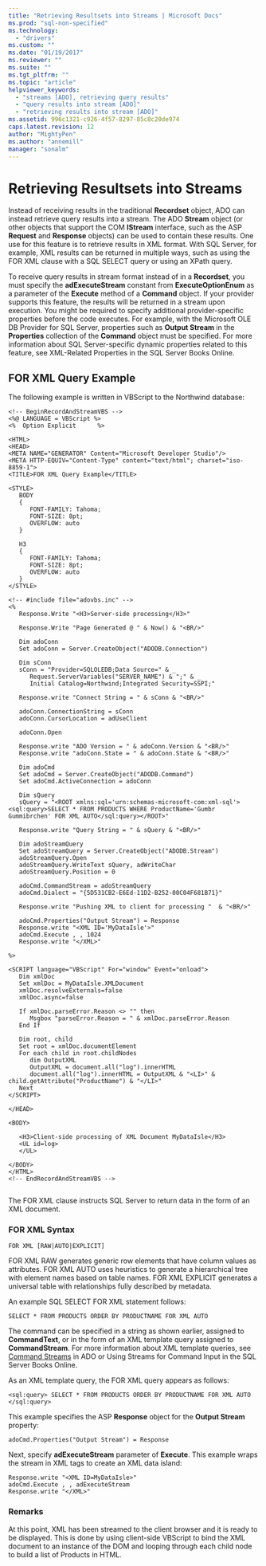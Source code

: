```yaml
---
title: "Retrieving Resultsets into Streams | Microsoft Docs"
ms.prod: "sql-non-specified"
ms.technology:
  - "drivers"
ms.custom: ""
ms.date: "01/19/2017"
ms.reviewer: ""
ms.suite: ""
ms.tgt_pltfrm: ""
ms.topic: "article"
helpviewer_keywords: 
  - "streams [ADO], retrieving query results"
  - "query results into stream [ADO]"
  - "retrieving results into stream [ADO]"
ms.assetid: 996c1321-c926-4f57-8297-85c8c20de974
caps.latest.revision: 12
author: "MightyPen"
ms.author: "annemill"
manager: "sonalm"
---
```

# Retrieving Resultsets into Streams
Instead of receiving results in the traditional **Recordset** object, ADO can instead retrieve query results into a stream. The ADO **Stream** object (or other objects that support the COM **IStream** interface, such as the ASP **Request** and **Response** objects) can be used to contain these results. One use for this feature is to retrieve results in XML format. With SQL Server, for example, XML results can be returned in multiple ways, such as using the FOR XML clause with a SQL SELECT query or using an XPath query.  
  
 To receive query results in stream format instead of in a **Recordset**, you must specify the **adExecuteStream** constant from **ExecuteOptionEnum** as a parameter of the **Execute** method of a **Command** object. If your provider supports this feature, the results will be returned in a stream upon execution. You might be required to specify additional provider-specific properties before the code executes. For example, with the Microsoft OLE DB Provider for SQL Server, properties such as **Output Stream** in the **Properties** collection of the **Command** object must be specified. For more information about SQL Server-specific dynamic properties related to this feature, see XML-Related Properties in the SQL Server Books Online.  
  
## FOR XML Query Example  
 The following example is written in VBScript to the Northwind database:  
  
```  
<!-- BeginRecordAndStreamVBS -->  
<%@ LANGUAGE = VBScript %>  
<%  Option Explicit      %>  
  
<HTML>  
<HEAD>  
<META NAME="GENERATOR" Content="Microsoft Developer Studio"/>  
<META HTTP-EQUIV="Content-Type" content="text/html"; charset="iso-8859-1">  
<TITLE>FOR XML Query Example</TITLE>  
  
<STYLE>  
   BODY  
   {  
      FONT-FAMILY: Tahoma;  
      FONT-SIZE: 8pt;  
      OVERFLOW: auto  
   }  
  
   H3  
   {  
      FONT-FAMILY: Tahoma;  
      FONT-SIZE: 8pt;  
      OVERFLOW: auto  
   }  
</STYLE>  
  
<!-- #include file="adovbs.inc" -->  
<%  
   Response.Write "<H3>Server-side processing</H3>"  
  
   Response.Write "Page Generated @ " & Now() & "<BR/>"  
  
   Dim adoConn  
   Set adoConn = Server.CreateObject("ADODB.Connection")  
  
   Dim sConn  
   sConn = "Provider=SQLOLEDB;Data Source=" & _  
      Request.ServerVariables("SERVER_NAME") & ";" & _  
      Initial Catalog=Northwind;Integrated Security=SSPI;"  
  
   Response.write "Connect String = " & sConn & "<BR/>"  
  
   adoConn.ConnectionString = sConn  
   adoConn.CursorLocation = adUseClient  
  
   adoConn.Open  
  
   Response.write "ADO Version = " & adoConn.Version & "<BR/>"  
   Response.write "adoConn.State = " & adoConn.State & "<BR/>"  
  
   Dim adoCmd  
   Set adoCmd = Server.CreateObject("ADODB.Command")  
   Set adoCmd.ActiveConnection = adoConn  
  
   Dim sQuery  
   sQuery = "<ROOT xmlns:sql='urn:schemas-microsoft-com:xml-sql'><sql:query>SELECT * FROM PRODUCTS WHERE ProductName='Gumbr Gummibrchen' FOR XML AUTO</sql:query></ROOT>"  
  
   Response.write "Query String = " & sQuery & "<BR/>"  
  
   Dim adoStreamQuery  
   Set adoStreamQuery = Server.CreateObject("ADODB.Stream")  
   adoStreamQuery.Open  
   adoStreamQuery.WriteText sQuery, adWriteChar  
   adoStreamQuery.Position = 0  
  
   adoCmd.CommandStream = adoStreamQuery  
   adoCmd.Dialect = "{5D531CB2-E6Ed-11D2-B252-00C04F681B71}"  
  
   Response.write "Pushing XML to client for processing "  & "<BR/>"  
  
   adoCmd.Properties("Output Stream") = Response  
   Response.write "<XML ID='MyDataIsle'>"  
   adoCmd.Execute , , 1024  
   Response.write "</XML>"  
  
%>  
  
<SCRIPT language="VBScript" For="window" Event="onload">  
   Dim xmlDoc  
   Set xmlDoc = MyDataIsle.XMLDocument  
   xmlDoc.resolveExternals=false  
   xmlDoc.async=false  
  
   If xmlDoc.parseError.Reason <> "" then  
      Msgbox "parseError.Reason = " & xmlDoc.parseError.Reason  
   End If  
  
   Dim root, child  
   Set root = xmlDoc.documentElement  
   For each child in root.childNodes  
      dim OutputXML  
      OutputXML = document.all("log").innerHTML  
      document.all("log").innerHTML = OutputXML & "<LI>" & child.getAttribute("ProductName") & "</LI>"  
   Next  
</SCRIPT>  
  
</HEAD>  
  
<BODY>  
  
   <H3>Client-side processing of XML Document MyDataIsle</H3>  
   <UL id=log>  
   </UL>  
  
</BODY>  
</HTML>  
<!-- EndRecordAndStreamVBS -->  
  
```  
  
 The FOR XML clause instructs SQL Server to return data in the form of an XML document.  
  
### FOR XML Syntax  
  
```  
FOR XML [RAW|AUTO|EXPLICIT]  
```  
  
 FOR XML RAW generates generic row elements that have column values as attributes. FOR XML AUTO uses heuristics to generate a hierarchical tree with element names based on table names. FOR XML EXPLICIT generates a universal table with relationships fully described by metadata.  
  
 An example SQL SELECT FOR XML statement follows:  
  
```  
SELECT * FROM PRODUCTS ORDER BY PRODUCTNAME FOR XML AUTO  
```  
  
 The command can be specified in a string as shown earlier, assigned to **CommandText**, or in the form of an XML template query assigned to **CommandStream**. For more information about XML template queries, see [Command Streams](../../../ado/guide/data/command-streams.md) in ADO or Using Streams for Command Input in the SQL Server Books Online.  
  
 As an XML template query, the FOR XML query appears as follows:  
  
```  
<sql:query> SELECT * FROM PRODUCTS ORDER BY PRODUCTNAME FOR XML AUTO </sql:query>  
```  
  
 This example specifies the ASP **Response** object for the **Output Stream** property:  
  
```  
adoCmd.Properties("Output Stream") = Response  
```  
  
 Next, specify **adExecuteStream** parameter of **Execute**. This example wraps the stream in XML tags to create an XML data island:  
  
```  
Response.write "<XML ID=MyDataIsle>"  
adoCmd.Execute , , adExecuteStream  
Response.write "</XML>"  
```  
  
### Remarks  
 At this point, XML has been streamed to the client browser and it is ready to be displayed. This is done by using client-side VBScript to bind the XML document to an instance of the DOM and looping through each child node to build a list of Products in HTML.